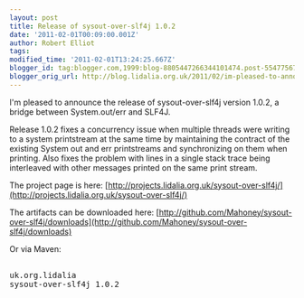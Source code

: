 ```yaml
---
layout: post
title: Release of sysout-over-slf4j 1.0.2
date: '2011-02-01T00:09:00.001Z'
author: Robert Elliot
tags: 
modified_time: '2011-02-01T13:24:25.667Z'
blogger_id: tag:blogger.com,1999:blog-8805447266344101474.post-5547756787339199276
blogger_orig_url: http://blog.lidalia.org.uk/2011/02/im-pleased-to-announce-release-of.html
---
```


I'm pleased to announce the release of sysout-over-slf4j version 1.0.2, a bridge between System.out/err and SLF4J.

 Release 1.0.2 fixes a concurrency issue when multiple threads were writing to a system printstream at the same time by maintaining the contract of the existing System out and err printstreams and synchronizing on them when printing. Also fixes the problem with lines in a single stack trace being interleaved with other messages printed on the same print stream.

 The project page is here:
[http://projects.lidalia.org.uk/sysout-over-slf4j/](http://projects.lidalia.org.uk/sysout-over-slf4j/)

 The artifacts can be downloaded here:
[http://github.com/Mahoney/sysout-over-slf4j/downloads](http://github.com/Mahoney/sysout-over-slf4j/downloads)

 Or via Maven: <pre class="brush:xml"><dependency>
   <groupid>uk.org.lidalia</groupid>
   <artifactid>sysout-over-slf4j</artifactid>
   <version>1.0.2</version>
</dependency>
</pre>


